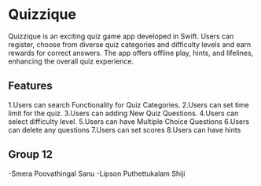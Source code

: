 
# Quizzique

Quizzique is an exciting quiz game app developed in Swift. Users can register, choose from diverse quiz categories and difficulty levels and earn rewards for correct answers. The app offers offline play, hints, and lifelines, enhancing the overall quiz experience.

## Features
1.Users can search Functionality for Quiz Categories.
2.Users can set time limit for the quiz.
3.Users can adding New Quiz Questions.
4.Users can select difficulty level.
5.Users can have Multiple Choice Questions
6.Users can delete any questions
7.Users can set scores
8.Users can have hints



## Group 12
-Smera Poovathingal Sanu
-Lipson Puthettukalam Shiji
